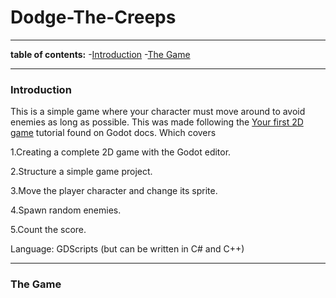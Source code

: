 # Dodge-The-Creeps
---
**table of contents:**
-[Introduction](#item-one)
-[The Game](#item-two)

---

<!-- headings -->
<a id ="item-one"></a>
### Introduction
This is a simple game where your character must move around to avoid enemies as long as possible.
This was made following the [Your first 2D game](https://docs.godotengine.org/en/stable/getting_started/first_2d_game/index.html#) tutorial found on Godot docs.
Which covers  

1.Creating a complete 2D game with the Godot editor.

2.Structure a simple game project.

3.Move the player character and change its sprite.

4.Spawn random enemies.

5.Count the score.

Language: GDScripts (but can be written in C# and C++)

---
<a id ="item-two"></a>
### The Game
